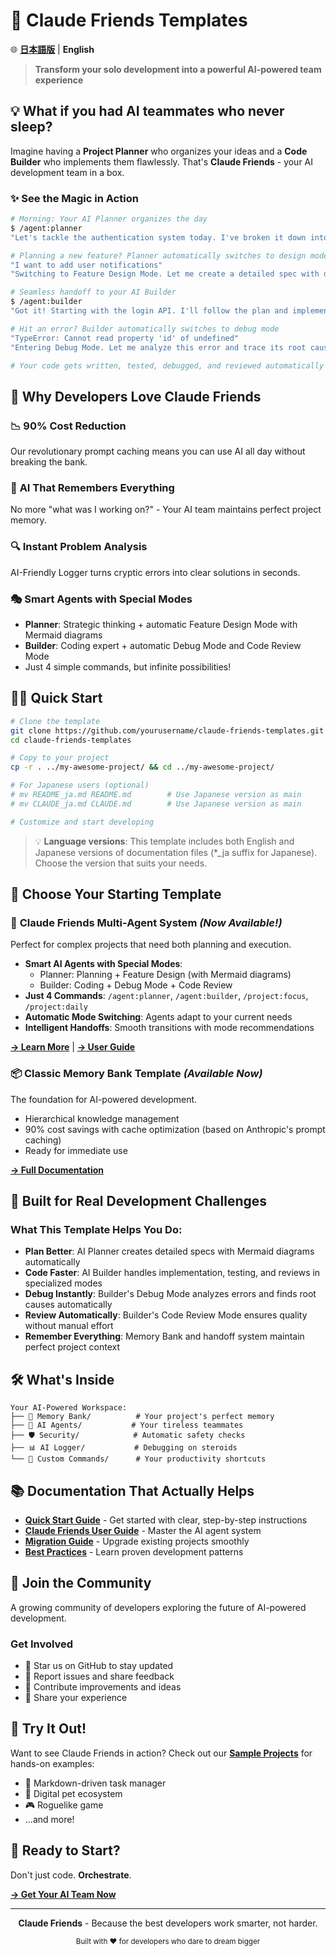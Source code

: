 # 🚀 Claude Friends Templates

🌐 **[日本語版](README_ja.md)** | **English**

> **Transform your solo development into a powerful AI-powered team experience**

## 💡 What if you had AI teammates who never sleep?

Imagine having a **Project Planner** who organizes your ideas and a **Code Builder** who implements them flawlessly. That's **Claude Friends** - your AI development team in a box.

### ✨ See the Magic in Action

```bash
# Morning: Your AI Planner organizes the day
$ /agent:planner
"Let's tackle the authentication system today. I've broken it down into 3 phases..."

# Planning a new feature? Planner automatically switches to design mode
"I want to add user notifications"
"Switching to Feature Design Mode. Let me create a detailed spec with diagrams..."

# Seamless handoff to your AI Builder  
$ /agent:builder
"Got it! Starting with the login API. I'll follow the plan and implement JWT..."

# Hit an error? Builder automatically switches to debug mode
"TypeError: Cannot read property 'id' of undefined"
"Entering Debug Mode. Let me analyze this error and trace its root cause..."

# Your code gets written, tested, debugged, and reviewed automatically
```

## 🎯 Why Developers Love Claude Friends

### 📉 **90% Cost Reduction**
Our revolutionary prompt caching means you can use AI all day without breaking the bank.

### 🧠 **AI That Remembers Everything**
No more "what was I working on?" - Your AI team maintains perfect project memory.

### 🔍 **Instant Problem Analysis**
AI-Friendly Logger turns cryptic errors into clear solutions in seconds.

### 🎭 **Smart Agents with Special Modes**
- **Planner**: Strategic thinking + automatic Feature Design Mode with Mermaid diagrams
- **Builder**: Coding expert + automatic Debug Mode and Code Review Mode
- Just 4 simple commands, but infinite possibilities!

## 🏃‍♂️ Quick Start

```bash
# Clone the template
git clone https://github.com/yourusername/claude-friends-templates.git
cd claude-friends-templates

# Copy to your project
cp -r . ../my-awesome-project/ && cd ../my-awesome-project/

# For Japanese users (optional)
# mv README_ja.md README.md        # Use Japanese version as main
# mv CLAUDE_ja.md CLAUDE.md        # Use Japanese version as main

# Customize and start developing
```

> 💡 **Language versions**: This template includes both English and Japanese versions of documentation files (*_ja suffix for Japanese). Choose the version that suits your needs.

## 🎪 Choose Your Starting Template

### 🌟 **Claude Friends Multi-Agent System** *(Now Available!)*
Perfect for complex projects that need both planning and execution.
- **Smart AI Agents with Special Modes**:
  - Planner: Planning + Feature Design (with Mermaid diagrams)
  - Builder: Coding + Debug Mode + Code Review
- **Just 4 Commands**: `/agent:planner`, `/agent:builder`, `/project:focus`, `/project:daily`
- **Automatic Mode Switching**: Agents adapt to your current needs
- **Intelligent Handoffs**: Smooth transitions with mode recommendations

**[→ Learn More](README_TEMPLATE.md#claude-friends)** | **[→ User Guide](.claude/claude-friends-guide.md)**

### 📦 **Classic Memory Bank Template** *(Available Now)*
The foundation for AI-powered development.
- Hierarchical knowledge management
- 90% cost savings with cache optimization (based on Anthropic's prompt caching)
- Ready for immediate use

**[→ Full Documentation](README_TEMPLATE.md)**

## 🎯 Built for Real Development Challenges

### What This Template Helps You Do:
- **Plan Better**: AI Planner creates detailed specs with Mermaid diagrams automatically
- **Code Faster**: AI Builder handles implementation, testing, and reviews in specialized modes
- **Debug Instantly**: Builder's Debug Mode analyzes errors and finds root causes automatically
- **Review Automatically**: Builder's Code Review Mode ensures quality without manual effort
- **Remember Everything**: Memory Bank and handoff system maintain perfect project context

## 🛠 What's Inside

```
Your AI-Powered Workspace:
├── 🧠 Memory Bank/          # Your project's perfect memory
├── 🤖 AI Agents/           # Your tireless teammates
├── 🛡️ Security/            # Automatic safety checks
├── 📊 AI Logger/           # Debugging on steroids
└── 🎯 Custom Commands/      # Your productivity shortcuts
```

## 📚 Documentation That Actually Helps

- **[Quick Start Guide](README_TEMPLATE.md)** - Get started with clear, step-by-step instructions
- **[Claude Friends User Guide](.claude/claude-friends-guide.md)** - Master the AI agent system
- **[Migration Guide](MIGRATION_GUIDE.md)** - Upgrade existing projects smoothly
- **[Best Practices](docs/development-rules.md)** - Learn proven development patterns

## 🤝 Join the Community

A growing community of developers exploring the future of AI-powered development.

### Get Involved
- 🌟 Star us on GitHub to stay updated
- 🐛 Report issues and share feedback
- 🔧 Contribute improvements and ideas
- 💬 Share your experience

## 🚀 Try It Out!

Want to see Claude Friends in action? Check out our **[Sample Projects](SAMPLE_PROJECTS.md)** for hands-on examples:
- 📝 Markdown-driven task manager
- 🌱 Digital pet ecosystem
- 🎮 Roguelike game
- ...and more!

## 🚦 Ready to Start?

Don't just code. **Orchestrate**.

**[→ Get Your AI Team Now](README_TEMPLATE.md)**

---

<p align="center">
  <strong>Claude Friends</strong> - Because the best developers work smarter, not harder.
</p>

<p align="center">
  <sub>Built with ❤️ for developers who dare to dream bigger</sub>
</p>